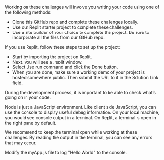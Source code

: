Working on these challenges will involve you writing your code using one of the following methods:

- Clone this GitHub repo and complete these challenges locally.
- Use our Replit starter project to complete these challenges.
- Use a site builder of your choice to complete the project. Be sure to incorporate all the files from our GitHub repo.

If you use Replit, follow these steps to set up the project:

- Start by importing the project on Replit.
- Next, you will see a .replit window.
- Select Use run command and click the Done button.
- When you are done, make sure a working demo of your project is hosted somewhere public. Then submit the URL to it in the Solution Link field.

During the development process, it is important to be able to check what’s going on in your code.

Node is just a JavaScript environment. Like client side JavaScript, you can use the console to display useful debug information. On your local machine, you would see console output in a terminal. On Replit, a terminal is open in the right pane by default.

We recommend to keep the terminal open while working at these challenges. By reading the output in the terminal, you can see any errors that may occur.

Modify the myApp.js file to log "Hello World" to the console.